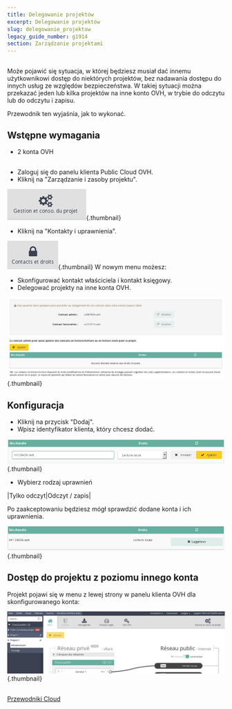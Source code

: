 ```yaml
---
title: Delegowanie projektów
excerpt: Delegowanie projektów
slug: delegowanie_projektow
legacy_guide_number: g1914
section: Zarządzanie projektami
---
```



## 
Może pojawić się sytuacja, w której będziesz musiał dać innemu użytkownikowi dostęp do niektórych projektów, bez nadawania dostępu do innych usług ze względów bezpieczeństwa. W takiej sytuacji można przekazać jeden lub kilka projektów na inne konto OVH, w trybie do odczytu lub do odczytu i zapisu. 

Przewodnik ten wyjaśnia, jak to wykonać.


## Wstępne wymagania

- 2 konta OVH




## 

- Zaloguj się do panelu klienta Public Cloud OVH.
- Kliknij na "Zarządzanie i zasoby projektu".



![](images/img_2872.jpg){.thumbnail}

- Kliknij na "Kontakty i uprawnienia".



![](images/img_2873.jpg){.thumbnail}
W nowym menu możesz:

- Skonfigurować kontakt właściciela i kontakt księgowy.
- Delegować projekty na inne konta OVH.



![](images/img_3220.jpg){.thumbnail}


## Konfiguracja

- Kliknij na przycisk "Dodaj".
- Wpisz identyfikator klienta, który chcesz dodać.



![](images/img_2876.jpg){.thumbnail}

- Wybierz rodzaj uprawnień

|Tylko odczyt|Odczyt / zapis|

Po zaakceptowaniu będziesz mógł sprawdzić dodane konta i ich uprawnienia.

![](images/img_2877.jpg){.thumbnail}


## Dostęp do projektu z poziomu innego konta
Projekt pojawi się w menu z lewej strony w panelu klienta OVH dla skonfigurowanego konta:

![](images/img_2878.jpg){.thumbnail}


## 
[Przewodniki Cloud]({legacy}1785)

